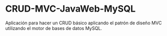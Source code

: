 # CRUD-MVC-JavaWeb-MySQL
Aplicación para hacer un CRUD básico aplicando el patrón de diseño MVC utilizando el motor de bases de datos MySQL.
